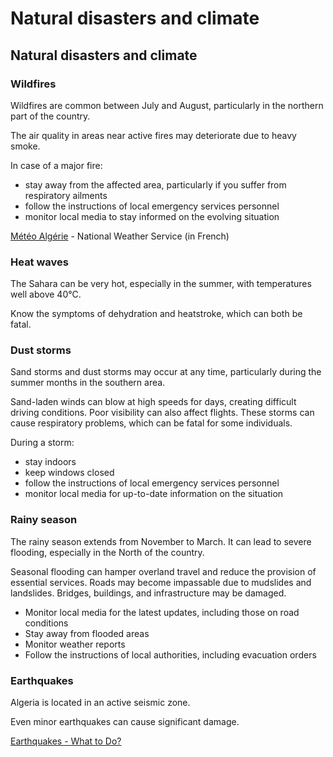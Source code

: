 # Natural disasters and climate

## Natural disasters and climate

### Wildfires

Wildfires are common between July and August, particularly in the northern part of the country.

The air quality in areas near active fires may deteriorate due to heavy smoke.

In case of a major fire:

* stay away from the affected area, particularly if you suffer from respiratory ailments
* follow the instructions of local emergency services personnel
* monitor local media to stay informed on the evolving situation

[Météo Algérie](https://www.meteo.dz/home) - National Weather Service (in French)

### Heat waves

The Sahara can be very hot, especially in the summer, with temperatures well above 40°C.

Know the symptoms of dehydration and heatstroke, which can both be fatal.

### Dust storms

Sand storms and dust storms may occur at any time, particularly during the summer months in the southern area.

Sand-laden winds can blow at high speeds for days, creating difficult driving conditions. Poor visibility can also affect flights. These storms can cause respiratory problems, which can be fatal for some individuals.

During a storm:

* stay indoors
* keep windows closed
* follow the instructions of local emergency services personnel
* monitor local media for up-to-date information on the situation

### Rainy season

The rainy season extends from November to March. It can lead to severe flooding, especially in the North of the country.

Seasonal flooding can hamper overland travel and reduce the provision of essential services. Roads may become impassable due to mudslides and landslides. Bridges, buildings, and infrastructure may be damaged.

* Monitor local media for the latest updates, including those on road conditions
* Stay away from flooded areas
* Monitor weather reports
* Follow the instructions of local authorities, including evacuation orders

### Earthquakes

Algeria is located in an active seismic zone.

Even minor earthquakes can cause significant damage.

[Earthquakes - What to Do?](https://www.getprepared.gc.ca/cnt/rsrcs/pblctns/rthqks-wtd/index-en.aspx)